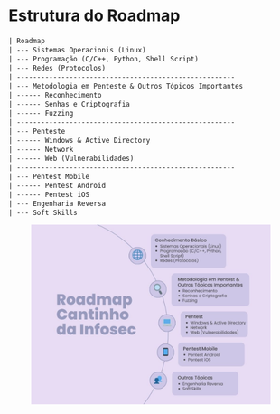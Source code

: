 # Estrutura do Roadmap

```gml
| Roadmap
| --- Sistemas Operacionis (Linux)
| --- Programação (C/C++, Python, Shell Script)
| --- Redes (Protocolos)
| ------------------------------------------------------
| --- Metodologia em Penteste & Outros Tópicos Importantes
| ------ Reconhecimento
| ------ Senhas e Criptografia
| ------ Fuzzing
| ------------------------------------------------------
| --- Penteste
| ------ Windows & Active Directory
| ------ Network
| ------ Web (Vulnerabilidades)
| ------------------------------------------------------
| --- Pentest Mobile
| ------ Pentest Android
| ------ Pentest iOS
| --- Engenharia Reversa
| --- Soft Skills
```

<figure><img src="../.gitbook/assets/image (4).png" alt=""><figcaption></figcaption></figure>
